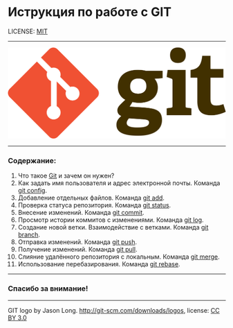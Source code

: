 # Иструкция по работе с GIT

LICENSE: [MIT](./license.md)

---
![](/asseds/1920px-Git-logo.svg.png)


---

### Содержание:
1. Что такое [Git](./git.md) и зачем он нужен?
2. Как задать имя пользователя и адрес электронной почты. Команда [git config](./gitconfig.md).
3. Добавление отдельных файлов. Команда  [git add](./add.md).
4. Проверка статуса репозитория. Команда [git status](./status.md).
5. Внесение изменений. Команда [git commit](./commit.md).
6. Просмотр истории коммитов с изменениями. Команда [git log](./log.md).
7. Создание новой ветки. Взаимодействие с ветками. Команда [git branch](./branch.md).
8. Отправка изменений. Команда [git push](./push.md).
9. Получение изменений. Команда [git pull](./pull.md).
10. Слияние удалённого репозитория с локальным. Команда [git merge](./merge.md).
11. Использование перебазирования. Команда [git rebase](./rebase.md).

---
### Спасибо за внимание!
---
GIT logo by Jason Long. http://git-scm.com/downloads/logos,
license: [CC BY 3.0](https://creativecommons.org/licenses/by/3.0/)